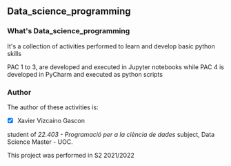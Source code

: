## Data_science_programming

### What's Data_science_programming
It's a collection of activities performed to learn and develop basic python skills

PAC 1 to 3, are developed and executed in Jupyter notebooks while PAC 4 is developed in PyCharm and executed as python scripts  

### Author
The author of these activities is:

- [x] Xavier Vizcaino Gascon

student of *22.403 - Programació per a la ciència de dades* subject, Data Science Master - UOC.

This project was performed in S2 2021/2022
